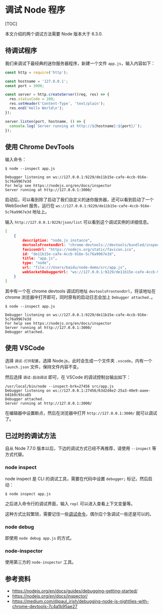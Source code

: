 # 调试 Node 程序

[TOC]

本文介绍的两个调试方法需要 Node 版本大于 6.3.0.

## 待调试程序

我们来调试下最经典的迷你服务器程序，新建一个文件 `app.js`，输入内容如下：

```js
const http = require('http');

const hostname = '127.0.0.1';
const port = 3000;

const server = http.createServer((req, res) => {
  res.statusCode = 200;
  res.setHeader('Content-Type', 'text/plain');
  res.end('Hello World\n');
});

server.listen(port, hostname, () => {
  console.log(`Server running at http://${hostname}:${port}/`);
});
```

## 使用 Chrome DevTools

输入命令：

```shell
$ node --inspect app.js

Debugger listening on ws://127.0.0.1:9229/de11b15e-cafe-4ccb-916e-5c76a9967e3d
For help see https://nodejs.org/en/docs/inspector
Server running at http://127.0.0.1:3000/
```

启动后，可以看到除了启动了我们自定义的迷你服务器，还可以看到启动了一个 WebSocket 服务，运行在 `ws://127.0.0.1:9229/de11b15e-cafe-4ccb-916e-5c76a9967e3d` 地址上。

输入 `http://127.0.0.1:9229/json/list` 可以看到这个调试实例的详细信息。

```json
[
    {
        description: "node.js instance",
        devtoolsFrontendUrl: "chrome-devtools://devtools/bundled/inspector.html?experiments=true&v8only=true&ws=127.0.0.1:9229/de11b15e-cafe-4ccb-916e-5c76a9967e3d",
        faviconUrl: "https://nodejs.org/static/favicon.ico",
        id: "de11b15e-cafe-4ccb-916e-5c76a9967e3d",
        title: "app.js",
        type: "node",
        url: "file:///Users/baidu/node-demo/src/app.js",
        webSocketDebuggerUrl: "ws://127.0.0.1:9229/de11b15e-cafe-4ccb-916e-5c76a9967e3d"
    }
]
```

其中有一个在 chrome devtools 调试的地址 `devtoolsFrontendUrl`，将该地址在 chrome 浏览器中打开即可，同时原有的启动日志会加上 `Debugger attached.`。

```shell
$ node --inspect app.js

Debugger listening on ws://127.0.0.1:9229/de11b15e-cafe-4ccb-916e-5c76a9967e3d
For help see https://nodejs.org/en/docs/inspector
Server running at http://127.0.0.1:3000/
Debugger attached.
```

## 使用 VSCode

选择 `调试-打开配置`，选择 Node.js，此时会生成一个文件夹 `.vscode`，内有一个 `launch.json` 文件，保持文件内容不变。

然后选择 `调试-启动调试` 即可，在 VSCode 的调试控制台输出如下：

```shell
/usr/local/bin/node --inspect-brk=27456 src/app.js
Debugger listening on ws://127.0.0.1:27456/63d2d4e2-25a3-40e9-aaee-b81b9c93ca85
Debugger attached.
Server running at http://127.0.0.1:3000/
```

在编辑器中设置断点，然后在浏览器中打开 `http://127.0.0.1:3000/` 就可以调试了。

## 已过时的调试方法

自从 Node 7.7.0 版本以后，下边的调试方式已经不再推荐，请使用 `--inspect` 等方式代替。

### node inspect

node inspect 是 CLI 的调试工具，需要在代码中设置 `debugger;` 标记，然后启动：

```
$ node inspect app.js
```

之后进入命令行的调试界面，输入 `repl` 可以进入查看上下文变量等。

这种方式比较繁琐，需要记住一些[调试命令](https://nodejs.org/api/debugger.html)，偶尔应个急调试一些还是可以的。

### node debug

即使用 `node debug app.js` 的方式。

### node-inspector

使用第三方的 `node-inspector` 工具。

## 参考资料

- https://nodejs.org/en/docs/guides/debugging-getting-started/
- https://nodejs.org/en/docs/inspector/
- https://medium.com/@paul_irish/debugging-node-js-nightlies-with-chrome-devtools-7c4a1b95ae27
